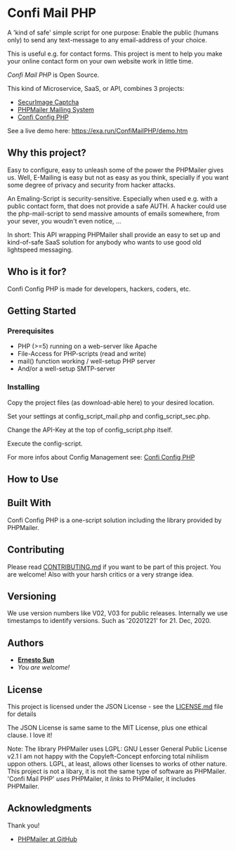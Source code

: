 # Confi Mail PHP

A 'kind of safe' simple script for one purpose: 
Enable the public (humans only) to send any text-message to any email-address of your choice.

This is useful e.g. for contact forms. This project is ment to help you make your online contact form on your own website work in little time.

*Confi Mail PHP* is Open Source.

This kind of Microservice, SaaS, or API, combines 3 projects:

* [SecurImage Captcha](https://www.phpcaptcha.org/)
* [PHPMailer Mailing System](https://github.com/PHPMailer/PHPMailer) 
* [Confi Config PHP](https://github.com/ernesto-sun/ConfiConfigPHP) 

See a live demo here: https://exa.run/ConfiMailPHP/demo.htm


## Why this project?

Easy to configure, easy to unleash some of the power the PHPMailer
gives us. Well, E-Mailing is easy but not as easy as you think, specially
if you want some degree of privacy and security from hacker attacks. 

An Emaling-Script is security-sensitive. Especially when used e.g. with a 
public contact form, that does not provide a safe AUTH. A hacker could
use the php-mail-script to send massive amounts of emails somewhere, from 
your sever, you woudn't even notice, ...

In short: This API wrapping PHPMailer shall provide an easy to set up and
kind-of-safe SaaS solution for anybody who wants to use good old lightspeed
messaging. 


## Who is it for?

Confi Config PHP is made for developers, hackers, coders, etc. 

## Getting Started

### Prerequisites

* PHP (>=5) running on a web-server like Apache
* File-Access for PHP-scripts (read and write)
* mail() function working / well-setup PHP server
* And/or a well-setup SMTP-server 


### Installing

Copy the project files (as download-able here) to your desired location.

Set your settings at config_script_mail.php and config_script_sec.php.

Change the API-Key at the top of config_script.php itself.

Execute the config-script. 

For more infos about Config Management see: [Confi Config PHP](https://github.com/ernesto-sun/ConfiConfigPHP) 


## How to Use 


## Built With

Confi Config PHP is a one-script solution including the library provided 
by PHPMailer. 


## Contributing

Please read [CONTRIBUTING.md](CONTRIBUTING.md) if you want to be part of this project. 
You are welcome! Also with your harsh critics or a very strange idea.  


## Versioning

We use version numbers like V02, V03 for public releases. Internally we use
timestamps to identify versions. Such as '20201221' for 21. Dec, 2020. 


## Authors

* **[Ernesto Sun](http://ernesto-sun.com)** 
* *You are welcome!*


## License

This project is licensed under the JSON License - see the [LICENSE.md](LICENSE.md) file for details

The JSON License is same same to the MIT License, plus one ethical clause. I love it!

Note: The library PHPMailer uses LGPL: GNU Lesser General Public License v2.1
I am not happy with the Copyleft-Concept enforcing total nihilism uppon others.
LGPL, at least, allows other licenses to works of other nature. This project is 
not a libary, it is not the same type of software as PHPMailer. 'Confi Mail PHP' 
*uses* PHPMailer, it *links* to PHPMailer, it includes PHPMailer.


## Acknowledgments

Thank you!

* [PHPMailer at GitHub](https://github.com/PHPMailer/PHPMailer)



